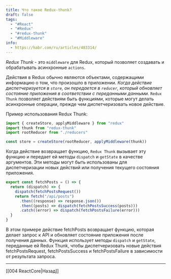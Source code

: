 ```yaml
---
title: Что такое Redux-thunk?
draft: false
tags:
  - "#React"
  - "#Redux"
  - "#redux-thunk"
  - "#Middleware"
info:
  - https://habr.com/ru/articles/483314/
---
```

_Redux Thunk_ - это `middleware` для Redux, который позволяет создавать и обрабатывать асинхронные `actions`.

Действия в Redux обычно являются объектами, содержащими информацию о том, что произошло в приложении. _Когда действие диспетчеризуется в `store`, он передается в `reducer`, который обновляет состояние приложения в соответствии с переданными данными._ `Redux Thunk` позволяет действиям быть функциями, которые могут делать асинхронные операции, прежде чем диспетчеризовать новое действие.

Пример использования Redux Thunk:

```jsx
import { createStore, applyMiddleware } from "redux"
import thunk from "redux-thunk"
import rootReducer from "./reducers"

const store = createStore(rootReducer, applyMiddleware(thunk))
```

Когда действие возвращает функцию, `Redux Thunk` вызывает эту функцию и передает ей методы `dispatch` и `getState` в качестве аргументов. Эти методы могут быть использованы для диспетчеризации новых действий или получения текущего состояния приложения.

```jsx
export const fetchPosts = () => {
  return (dispatch) => {
    dispatch(fetchPostsRequest())
    return fetch("/api/posts")
      .then((response) => response.json())
      .then((posts) => dispatch(fetchPostsSuccess(posts)))
      .catch((error) => dispatch(fetchPostsFailure(error)))
  }
}
```

В этом примере действие fetchPosts возвращает функцию, которая делает запрос к API и обновляет состояние приложения после получения данных. Функция использует методы `dispatch` и `getState`, переданные ей Redux Thunk, чтобы диспетчеризовать новые действия fetchPostsRequest, fetchPostsSuccess и fetchPostsFailure в зависимости от результата запроса.

---

[[004 ReactCore|Назад]]